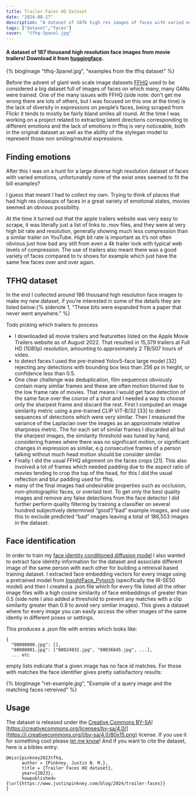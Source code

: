 ```yaml
---
title: Trailer Faces HQ Dataset
date: "2024-08-17"
description: "A dataset of 187k high res images of faces with varied expressions from movie trailers."
tags: ["dataset","faces"]
cover:  "tfhq-3panel.jpg"
---
```


#### A dataset of 187 thousand high resolution face images from movie trailers! Download it from [huggingface](https://huggingface.co/datasets/justinpinkney/trailer-faces-hq).

{% blogImage "tfhq-3panel.jpg", "examples from the tfhq dataset" %}

Before the advent of giant web scale image datasets [FFHQ](https://github.com/NVlabs/ffhq-dataset) used to be considered a big dataset full of images of faces on which many, many GANs were trained. One of the many issues with FFHQ (side note: don’t get me wrong there are lots of others, but I was focused on this one at the time) is the lack of diversity in expressions on people’s faces, being scraped from Flickr it tends to mostly be fairly bland smiles all round. At the time I was working on a project related to extracting latent directions corresponding to different emotions and the lack of emotions in ffhq is very noticeable, both in the original dataset as well as the ability of the stylegan model to represent those non smiling/neutral expressions.


## Finding emotions

After this I was on a hunt for a large diverse high resolution dataset of faces with varied emotions, unfortunately none of the exist ones seemed to fit the bill examples?

I guess that meant I had to collect my own. Trying to think of places that had high res closeups of faces in a great variety of emotional states, movies seemed an obvious possibility.

At the time it turned out that the apple trailers website was very easy to scrape, it was literally just a list of links to .mov files, and they were at very high bit rate and resolution, generally showing much less compression than a similar trailer on YouTube. High bit rate is important as it’s not often obvious just how bad any still from even a 4k trailer look with typical web levels of compression. The use of trailers also meant there was a good variety of faces compared to tv shows for example which just have the same few faces over and over again.

## TFHQ dataset

In the end I collected around 186 thousand high resolution face images to make my new dataset, if you’re interested in some of the details they are listed below:{% sidenote 1, "These bits were expanded from a paper that never went anywhere." %}

Todo picking which trailers to process

- I downloaded all movie trailers and featurettes listed on the Apple Movie Trailers website as of August 2022. That resulted in  15,379 trailers at Full HD (1080p) resolution, amounting to approximately 2 TB/507 hours of video.
- to detect faces I used the pre-trained Yolov5-face large model [32] rejecting any detections with bounding box less than 256 px in height, or confidence less than 0.5.
- One clear challenge was deduplication, film sequences obviously contain many similar frames and these are often motion blurred due to the low frame rate of movies. That means I would get face detection of the same face over the course of a shot and I needed a way to choose only the sharpest frame and discard the rest. First I computed an image similarity metric using a pre-trained CLIP ViT-B/32 [33] to detect sequences of detections which were very similar. Then I  measured the variance of the Laplacian over the images as an approximate relative sharpness metric. The for each set of similar frames I discarded all but the sharpest images, the similarity threshold was tuned by hand, considering frames where there was no significant motion, or significant changes in expression as similar, e.g consecutive frames of a person talking without much head motion should be consider similar.
- Finally I did the usual FFHQ alignment on the faces crops [21]. This also involved a lot of frames which needed padding due to the aspect ratio of movies tending to crop the top of the head, for this I did the usual reflection and blur padding used for ffhq.
- many of the final images had undesirable properties such as occlusion, non-photographic faces, or overlaid text. To get only the best quality images and remove any false detections from the face detector I did further perform quality filtering by training a classifier on several hundred subjectively determined “good”/“bad” example images, and use this to exclude predicted “bad” images leaving a total of 186,553 images in the dataset.

## Face identification

In order to train my [face identity conditioned diffusion model](/blog/2024/face-mixer-diffusion) I also wanted to extract face identity information for the dataset and associate different image of the same person with each other for building a retreival based training dataset. I extracted face embedding vectors for every image using a pretrained model from [InsightFace_Pytorch](https://github.com/TreB1eN/InsightFace_Pytorch) (specifically the IR-SE50 model) and then I created a .json file which for every file listed all the other image files with a high cosine similarity of face embeddings of greater than 0.5 (side note I also added a threshold to prevent any matches with a clip similarity greater than 0.9 to avoid very similar images). This gives a dataset where for every image you can easily access the other images of the same identiy in different poses or settings.

This produces a .json file with entries which looks like:

```
{
  "00000000.jpg": [],
  "00000001.jpg": ["00024932.jpg", "00036845.jpg", ...],
  ... etc
```

empty lists indicate that a given image has no face id matches. For those with matches the face identifier gives pretty satisifactory results:

{% blogImage "ret-example.jpg", "Example of a query image and the matching faces retreived" %}

## Usage

The dataset is released under the [Creative Commons BY-SA](https://creativecommons.org/licenses/by-sa/4.0/)![https://creativecommons.org/licenses/by-sa/4.0/](https://i.creativecommons.org/l/by-sa/4.0/80x15.png) license. If you use it for something cool please [let me know](https://x.com/Buntworthy)! And if you want to cite the dataset, here is a bibtex entry:

```
@misc{pinkney2023tfhq,
      author = {Pinkney, Justin N. M.},
      title = {Trailer Faces HQ dataset},
      year={2023},
      howpublished= {\url{https://www.justinpinkney.com/blog/2024/trailer-faces}}
}
```